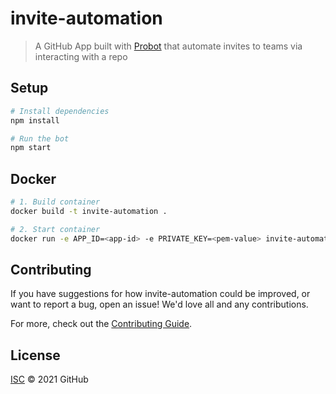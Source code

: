 # invite-automation

> A GitHub App built with [Probot](https://github.com/probot/probot) that automate invites to teams via interacting with a repo

## Setup

```sh
# Install dependencies
npm install

# Run the bot
npm start
```

## Docker

```sh
# 1. Build container
docker build -t invite-automation .

# 2. Start container
docker run -e APP_ID=<app-id> -e PRIVATE_KEY=<pem-value> invite-automation
```

## Contributing

If you have suggestions for how invite-automation could be improved, or want to report a bug, open an issue! We'd love all and any contributions.

For more, check out the [Contributing Guide](CONTRIBUTING.md).

## License

[ISC](LICENSE) © 2021 GitHub <undefined>
